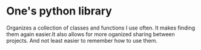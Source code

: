 # One's python library
Organizes a collection of classes and functions I use often.
It makes finding them again easier.It also allows for more oganized sharing between projects.
And not least easier to remember how to use them.
